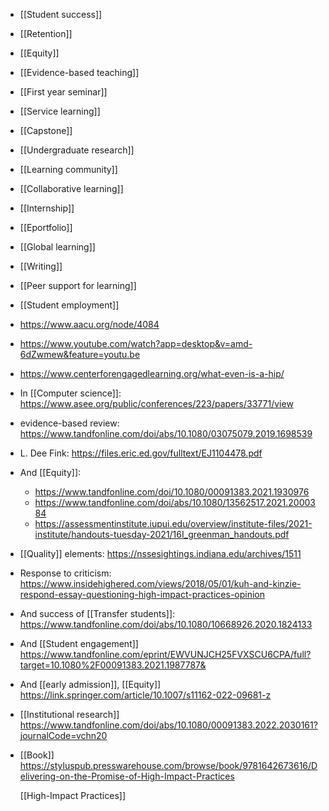 - [[Student success]]
- [[Retention]]
- [[Equity]]
- [[Evidence-based teaching]]
- [[First year seminar]]
- [[Service learning]]
- [[Capstone]]
- [[Undergraduate research]]
- [[Learning community]]
- [[Collaborative learning]]
- [[Internship]]
- [[Eportfolio]]
- [[Global learning]]
- [[Writing]]
- [[Peer support for learning]]
- [[Student employment]]
- https://www.aacu.org/node/4084
- https://www.youtube.com/watch?app=desktop&v=amd-6dZwmew&feature=youtu.be
- https://www.centerforengagedlearning.org/what-even-is-a-hip/
- In [[Computer science]]: https://www.asee.org/public/conferences/223/papers/33771/view
- evidence-based review: https://www.tandfonline.com/doi/abs/10.1080/03075079.2019.1698539
- L. Dee Fink: https://files.eric.ed.gov/fulltext/EJ1104478.pdf
- And [[Equity]]:
	- https://www.tandfonline.com/doi/10.1080/00091383.2021.1930976
	- https://www.tandfonline.com/doi/abs/10.1080/13562517.2021.2000384
	- https://assessmentinstitute.iupui.edu/overview/institute-files/2021-institute/handouts-tuesday-2021/16I_greenman_handouts.pdf
- [[Quality]] elements: https://nssesightings.indiana.edu/archives/1511
- Response to criticism: https://www.insidehighered.com/views/2018/05/01/kuh-and-kinzie-respond-essay-questioning-high-impact-practices-opinion
- And success of [[Transfer students]]: https://www.tandfonline.com/doi/abs/10.1080/10668926.2020.1824133
- And [[Student engagement]] https://www.tandfonline.com/eprint/EWVUNJCH25FVXSCU6CPA/full?target=10.1080%2F00091383.2021.1987787&
- And [[early admission]], [[Equity]] https://link.springer.com/article/10.1007/s11162-022-09681-z
- [[Institutional research]] https://www.tandfonline.com/doi/abs/10.1080/00091383.2022.2030161?journalCode=vchn20
- [[Book]] https://styluspub.presswarehouse.com/browse/book/9781642673616/Delivering-on-the-Promise-of-High-Impact-Practices
  
  [[High-Impact Practices]]